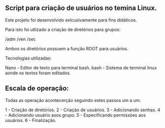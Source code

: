 ## Script para criação de usuários no temina Linux.

Este projeto foi desenvolvido exlcusivamente para fins didáticos.

Para isto foi utlizado a criação de diretórios para grupos:

  /adm
  /ven
  /sec

  Ambos os diretórios possuem a função ROOT para usuários.

  Tecnologias utilizadas:

Nano - Editor de texto para terminal bash.
bash - Sistema de terminal linux aonde os textos foram editados.

## Escala de operação:

Todas as operação acontecerção seguindo estes passos um a um.

1 - Criação de diretórios.
2 - Criação de usuários.
3 - Adicionando senhas.
4 - Adicionando usuário asos grupo.
5 - Especificando permissões aos usuários.
6 - Finalização.
